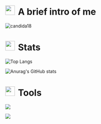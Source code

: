 <h1><img src="https://fonts.gstatic.com/s/e/notoemoji/latest/1f913/512.gif" width="30" height="30" style="margin-right: 10px;">A brief intro of me</h1>

<img src="https://readme-typing-svg.demolab.com?font=Century+Gothic&weight=700&size=27&duration=2500&pause=1000&color=328E6E&center=false&vCenter=true&width=435&lines=Hi%2C+I'm+Vance+Muchongo+%F0%9F%91%8B;I+build+software+for+fun+%F0%9F%92%99" alt="candida18"/>

<h1><img src="https://fonts.gstatic.com/s/e/notoemoji/latest/1f680/512.gif" width="30" height="30" style="margin-right: 10px;">Stats</h1>

![Top Langs](https://github-readme-stats.vercel.app/api/top-langs/?username=mr-vance&layout=compact&theme=transparent)

![Anurag's GitHub stats](https://github-readme-stats.vercel.app/api?username=mr-vance&show_icons=true&theme=transparent)


<h1><img src="https://fonts.gstatic.com/s/e/notoemoji/latest/1f3bb/512.gif" width="30" height="30" style="margin-right: 10px;">Tools</h1>

<!--tech stack icons-->
<p>
  <a href="https://skillicons.dev">
    <img src="https://skillicons.dev/icons?i=git,bootstrap,c,cpp,css,discord,figma,firebase,github,html,css,java,js,kotlin,linux,md,mysql,androidstudio,bash,vim,nodejs,py,cs,react,vscode,php,visualstudio,latex&perline=14" />
  </a>
</p>
<!--horizontal divider-->
<img src="https://user-images.githubusercontent.com/73097560/115834477-dbab4500-a447-11eb-908a-139a6edaec5c.gif">

